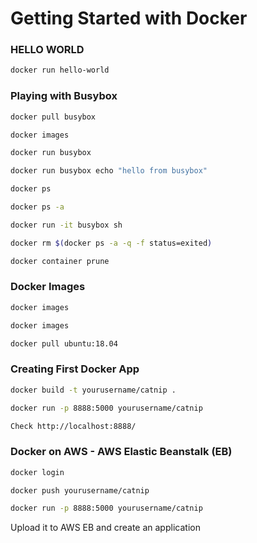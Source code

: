 # Getting Started with Docker

### HELLO WORLD

```sh
docker run hello-world
```

### Playing with Busybox

```sh
docker pull busybox
```

```sh
docker images
```

```sh
docker run busybox
```

```sh
docker run busybox echo "hello from busybox"
```

```sh
docker ps
```

```sh
docker ps -a
```

```sh
docker run -it busybox sh
```

```sh
docker rm $(docker ps -a -q -f status=exited)
```

```sh
docker container prune
```
 
###  Docker Images

```sh
docker images
```

```sh
docker images
```

```sh
docker pull ubuntu:18.04
```

###  Creating First Docker App

```sh
docker build -t yourusername/catnip .
```

```sh
docker run -p 8888:5000 yourusername/catnip
```

```sh
Check http://localhost:8888/
```	


### Docker on AWS - AWS Elastic Beanstalk (EB)

```sh
docker login
```

```sh
docker push yourusername/catnip
```

```sh
docker run -p 8888:5000 yourusername/catnip
```	

Upload it to AWS EB and create an application